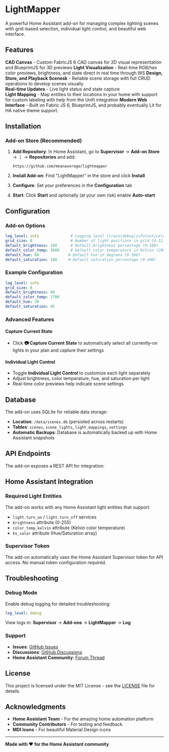 # LightMapper

A powerful Home Assistant add-on for managing complex lighting scenes with grid-based selection, individual light control, and beautiful web interface.

## Features

**CAD Canvas** - Custom FabricJS 6 CAD canvas for 2D visual representation and BlueprintJS for 3D previews
**Light Visualization** - Real-time RGB/hex color previews, brightness, and state direct in real time through WS
**Design, Store, and Playback Scenesk** - Reliable scene storage with full CRUD operations to develop scenes visually  
**Real-time Updates** - Live light status and state capture  
**Light Mapping** - Map entities to their locations in your home with support for custom labeling with help from the Unifi integration
**Modern Web Interface** - Built on Fabric JS 6, BlueprintJS, and probably eventually Lit for HA native theme support.

## Installation

### Add-on Store (Recommended)

1. **Add Repository**: In Home Assistant, go to **Supervisor** → **Add-on Store** → **⋮** → **Repositories** and add:
   ```
   https://github.com/meanaverage/lightmapper
   ```
   
2. **Install Add-on**: Find "LightMapper" in the store and click **Install**

3. **Configure**: Set your preferences in the **Configuration** tab

4. **Start**: Click **Start** and optionally (at your own risk) enable **Auto-start**

## Configuration

### Add-on Options

```yaml
log_level: info              # Logging level (trace|debug|info|notice|warning|error|fatal)
grid_size: 8                 # Number of light positions in grid (4-12)
default_brightness: 100      # Default brightness percentage (0-100)
default_color_temp: 3000     # Default color temperature in Kelvin (2000-6500)
default_hue: 60             # Default hue in degrees (0-360)
default_saturation: 100     # Default saturation percentage (0-100)
```

### Example Configuration

```yaml
log_level: info
grid_size: 8
default_brightness: 80
default_color_temp: 2700
default_hue: 30
default_saturation: 85
```

### Advanced Features

#### Capture Current State
- Click **📷 Capture Current State** to automatically select all currently-on lights in your plan and capture their settings

#### Individual Light Control
- Toggle **Individual Light Control** to customize each light separately
- Adjust brightness, color temperature, hue, and saturation per light
- Real-time color previews help indicate scene settings

## Database

The add-on uses SQLite for reliable data storage:

- **Location**: `/data/scenes.db` (persisted across restarts)
- **Tables**: `scenes`, `scene_lights`, `light_mappings`, `settings`
- **Automatic Backups**: Database is automatically backed up with Home Assistant snapshots

## API Endpoints

The add-on exposes a REST API for integration:

## Home Assistant Integration

### Required Light Entities

The add-on works with any Home Assistant light entities that support:
- `light.turn_on` / `light.turn_off` services
- `brightness` attribute (0-255)
- `color_temp_kelvin` attribute (Kelvin color temperature)
- `hs_color` attribute (Hue/Saturation array)

### Supervisor Token

The add-on automatically uses the Home Assistant Supervisor token for API access. No manual token configuration required.

## Troubleshooting

### Debug Mode

Enable debug logging for detailed troubleshooting:

```yaml
log_level: debug
```

View logs in: **Supervisor** → **Add-ons** → **LightMapper** → **Log**

### Support

- **Issues**: [GitHub Issues](https://github.com/yourusername/ha-lightmapper/issues)
- **Discussions**: [GitHub Discussions](https://github.com/yourusername/ha-lightmapper/discussions)
- **Home Assistant Community**: [Forum Thread](https://community.home-assistant.io/)

## License

This project is licensed under the MIT License - see the [LICENSE](LICENSE) file for details.

## Acknowledgments

- **Home Assistant Team** - For the amazing home automation platform
- **Community Contributors** - For testing and feedback
- **MDI Icons** - For beautiful Material Design icons

---

**Made with ❤️ for the Home Assistant community** 
